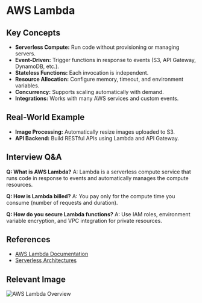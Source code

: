 # AWS Lambda

## Key Concepts
- **Serverless Compute:** Run code without provisioning or managing servers.
- **Event-Driven:** Trigger functions in response to events (S3, API Gateway, DynamoDB, etc.).
- **Stateless Functions:** Each invocation is independent.
- **Resource Allocation:** Configure memory, timeout, and environment variables.
- **Concurrency:** Supports scaling automatically with demand.
- **Integrations:** Works with many AWS services and custom events.

## Real-World Example
- **Image Processing:** Automatically resize images uploaded to S3.
- **API Backend:** Build RESTful APIs using Lambda and API Gateway.

## Interview Q&A
**Q: What is AWS Lambda?**
A: Lambda is a serverless compute service that runs code in response to events and automatically manages the compute resources.

**Q: How is Lambda billed?**
A: You pay only for the compute time you consume (number of requests and duration).

**Q: How do you secure Lambda functions?**
A: Use IAM roles, environment variable encryption, and VPC integration for private resources.

## References
- [AWS Lambda Documentation](https://docs.aws.amazon.com/lambda/index.html)
- [Serverless Architectures](https://aws.amazon.com/serverless/)

## Relevant Image
![AWS Lambda Overview](https://d1.awsstatic.com/diagrams/product-page-diagrams/AWS-Lambda@2x.7d7e6b7e2b2e2e7e2e7e2e7e2e7e2e7e.png)

